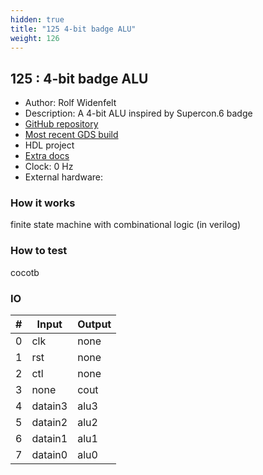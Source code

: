 ```yaml
---
hidden: true
title: "125 4-bit badge ALU"
weight: 126
---
```


## 125 : 4-bit badge ALU

* Author: Rolf Widenfelt
* Description: A 4-bit ALU inspired by Supercon.6 badge
* [GitHub repository](https://github.com/rolfmobile99/tt02-submission-template)
* [Most recent GDS build](https://github.com/rolfmobile99/tt02-submission-template/actions/runs/3538052048)
* HDL project
* [Extra docs]()
* Clock: 0 Hz
* External hardware: 



### How it works

finite state machine with combinational logic (in verilog)

### How to test

cocotb

### IO

| # | Input        | Output       |
|---|--------------|--------------|
| 0 | clk  | none |
| 1 | rst  | none |
| 2 | ctl  | none |
| 3 | none  | cout |
| 4 | datain3  | alu3 |
| 5 | datain2  | alu2 |
| 6 | datain1  | alu1 |
| 7 | datain0  | alu0 |
